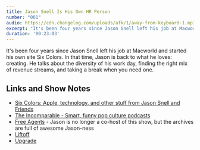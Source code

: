 ```yaml
---
title: Jason Snell Is His Own HR Person
number: "001"
audio: https://cdn.changelog.com/uploads/afk/1/away-from-keyboard-1.mp3
excerpt: "It's been four years since Jason Snell left his job at Macworld and started his own site Six Colors. In that time, Jason is back to what he loves: creating. He talks about the diversity of his work day, finding the right mix of revenue streams, and taking a break when you need one."
duration: '00:23:03'
---
```


It's been four years since Jason Snell left his job at Macworld and started his own site Six Colors. In that time, Jason is back to what he loves: creating. He talks about the diversity of his work day, finding the right mix of revenue streams, and taking a break when you need one.

## Links and Show Notes

- [Six Colors: Apple, technology, and other stuff from Jason Snell and Friends](https://sixcolors.com/)
- [The Incomparable - Smart, funny pop culture podcasts](https://www.theincomparable.com/)
- [Free Agents](https://www.relay.fm/freeagents) - Jason is no longer a co-host of this show, but the archives are full of awesome Jason-ness
- [Liftoff](https://www.relay.fm/liftoff)
- [Upgrade](https://www.relay.fm/upgrade)
